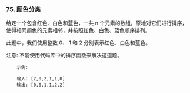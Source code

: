 ### 75. 颜色分类


给定一个包含红色、白色和蓝色，一共 n 个元素的数组，原地对它们进行排序，使得相同颜色的元素相邻，并按照红色、白色、蓝色顺序排列。

此题中，我们使用整数 0、 1 和 2 分别表示红色、白色和蓝色。

注意:
不能使用代码库中的排序函数来解决这道题。
````
    示例:
    
    输入: [2,0,2,1,1,0]
    输出: [0,0,1,1,2,2]

````